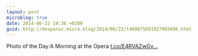 ```yaml
---
layout: post
microblog: true
date: 2014-06-22 14:36 +0300
guid: http://desparoz.micro.blog/2014/06/22/t480675691927965696.html
---
```

Photo of the Day:A Morning at the Opera [t.co/E4RVAZwGv...](http://t.co/E4RVAZwGv7)
